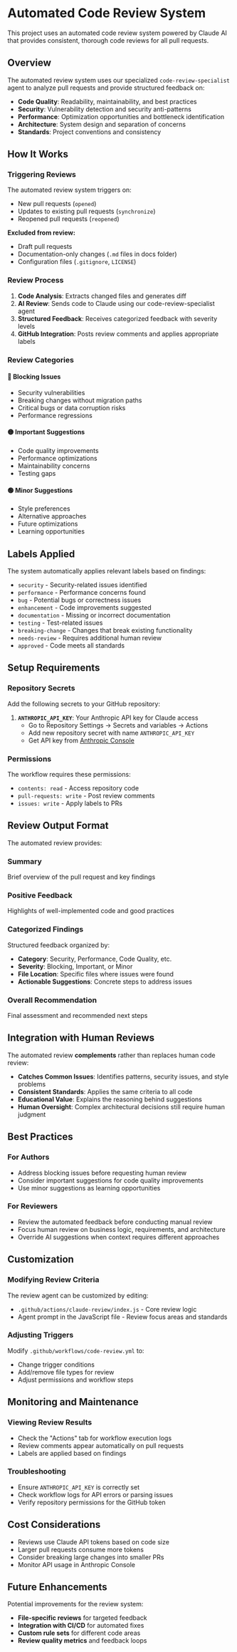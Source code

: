 # Automated Code Review System

This project uses an automated code review system powered by Claude AI that
provides consistent, thorough code reviews for all pull requests.

## Overview

The automated review system uses our specialized `code-review-specialist`
agent to analyze pull requests and provide structured feedback on:

- **Code Quality**: Readability, maintainability, and best practices
- **Security**: Vulnerability detection and security anti-patterns
- **Performance**: Optimization opportunities and bottleneck identification  
- **Architecture**: System design and separation of concerns
- **Standards**: Project conventions and consistency

## How It Works

### Triggering Reviews

The automated review system triggers on:

- New pull requests (`opened`)
- Updates to existing pull requests (`synchronize`)
- Reopened pull requests (`reopened`)

**Excluded from review:**

- Draft pull requests
- Documentation-only changes (`.md` files in docs folder)
- Configuration files (`.gitignore`, `LICENSE`)

### Review Process

1. **Code Analysis**: Extracts changed files and generates diff
2. **AI Review**: Sends code to Claude using our code-review-specialist agent
3. **Structured Feedback**: Receives categorized feedback with severity levels
4. **GitHub Integration**: Posts review comments and applies appropriate labels

### Review Categories

#### 🔴 Blocking Issues

- Security vulnerabilities
- Breaking changes without migration paths
- Critical bugs or data corruption risks
- Performance regressions

#### 🟡 Important Suggestions  

- Code quality improvements
- Performance optimizations
- Maintainability concerns
- Testing gaps

#### 🟢 Minor Suggestions

- Style preferences
- Alternative approaches
- Future optimizations
- Learning opportunities

## Labels Applied

The system automatically applies relevant labels based on findings:

- `security` - Security-related issues identified
- `performance` - Performance concerns found
- `bug` - Potential bugs or correctness issues
- `enhancement` - Code improvements suggested
- `documentation` - Missing or incorrect documentation
- `testing` - Test-related issues
- `breaking-change` - Changes that break existing functionality
- `needs-review` - Requires additional human review
- `approved` - Code meets all standards

## Setup Requirements

### Repository Secrets

Add the following secrets to your GitHub repository:

1. **`ANTHROPIC_API_KEY`**: Your Anthropic API key for Claude access
   - Go to Repository Settings → Secrets and variables → Actions
   - Add new repository secret with name `ANTHROPIC_API_KEY`
   - Get API key from [Anthropic Console](https://console.anthropic.com/)

### Permissions

The workflow requires these permissions:

- `contents: read` - Access repository code
- `pull-requests: write` - Post review comments
- `issues: write` - Apply labels to PRs

## Review Output Format

The automated review provides:

### Summary

Brief overview of the pull request and key findings

### Positive Feedback

Highlights of well-implemented code and good practices

### Categorized Findings

Structured feedback organized by:

- **Category**: Security, Performance, Code Quality, etc.
- **Severity**: Blocking, Important, or Minor
- **File Location**: Specific files where issues were found
- **Actionable Suggestions**: Concrete steps to address issues

### Overall Recommendation

Final assessment and recommended next steps

## Integration with Human Reviews

The automated review **complements** rather than replaces human code review:

- **Catches Common Issues**: Identifies patterns, security issues, and style problems
- **Consistent Standards**: Applies the same criteria to all code
- **Educational Value**: Explains the reasoning behind suggestions
- **Human Oversight**: Complex architectural decisions still require human judgment

## Best Practices

### For Authors

- Address blocking issues before requesting human review
- Consider important suggestions for code quality improvements
- Use minor suggestions as learning opportunities

### For Reviewers

- Review the automated feedback before conducting manual review
- Focus human review on business logic, requirements, and architecture
- Override AI suggestions when context requires different approaches

## Customization

### Modifying Review Criteria

The review agent can be customized by editing:

- `.github/actions/claude-review/index.js` - Core review logic
- Agent prompt in the JavaScript file - Review focus areas and standards

### Adjusting Triggers

Modify `.github/workflows/code-review.yml` to:

- Change trigger conditions
- Add/remove file types for review
- Adjust permissions and workflow steps

## Monitoring and Maintenance

### Viewing Review Results

- Check the "Actions" tab for workflow execution logs
- Review comments appear automatically on pull requests
- Labels are applied based on findings

### Troubleshooting

- Ensure `ANTHROPIC_API_KEY` is correctly set
- Check workflow logs for API errors or parsing issues
- Verify repository permissions for the GitHub token

## Cost Considerations

- Reviews use Claude API tokens based on code size
- Larger pull requests consume more tokens
- Consider breaking large changes into smaller PRs
- Monitor API usage in Anthropic Console

## Future Enhancements

Potential improvements for the review system:

- **File-specific reviews** for targeted feedback
- **Integration with CI/CD** for automated fixes
- **Custom rule sets** for different code areas
- **Review quality metrics** and feedback loops
